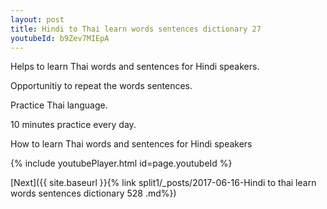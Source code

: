 ```yaml
---
layout: post
title: Hindi to Thai learn words sentences dictionary 27 
youtubeId: b9Zev7MIEpA
---
```

 
 
Helps to learn Thai words and sentences for Hindi speakers.

Opportunitiy to repeat the words sentences. 

Practice Thai language. 
 
10 minutes practice every day. 
 
How to learn Thai words and sentences for Hindi speakers 
 
{% include youtubePlayer.html id=page.youtubeId %}
 
 
[Next]({{ site.baseurl }}{% link  split1/_posts/2017-06-16-Hindi to thai learn words sentences dictionary 528 .md%})
 
